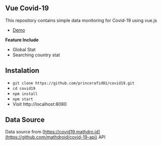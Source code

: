 ## Vue Covid-19

This repository contains simple data monitoring for Covid-19 using vue.js

- [Demo](https://covid-19-stat.now.sh)

**Feature Include**

- Global Stat
- Searching country stat

## Instalation

- `git clone https://github.com/princerafid01/covid19.git`
- `cd covid19`
- `npm install`
- `npm start`
- Visit http://localhost:8080

## Data Source

Data source from [https://covid19.mathdro.id](https://github.com/mathdroid/covid-19-api) API
